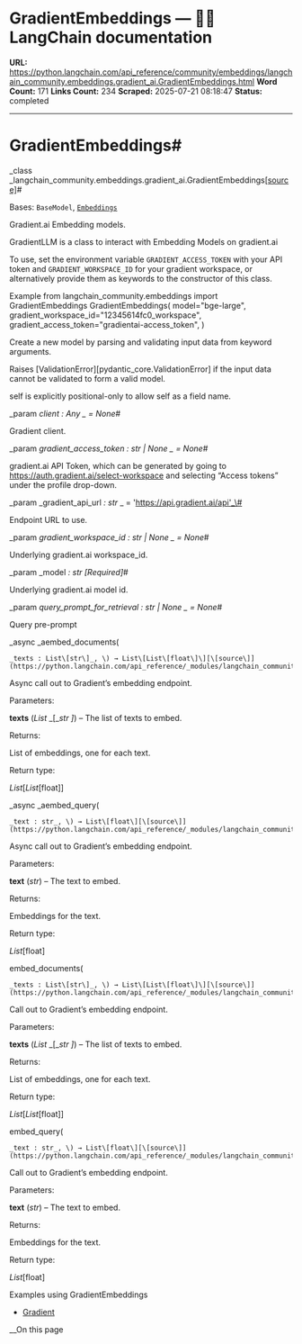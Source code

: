 # GradientEmbeddings — 🦜🔗 LangChain  documentation

**URL:** https://python.langchain.com/api_reference/community/embeddings/langchain_community.embeddings.gradient_ai.GradientEmbeddings.html
**Word Count:** 171
**Links Count:** 234
**Scraped:** 2025-07-21 08:18:47
**Status:** completed

---

# GradientEmbeddings\#

_class _langchain\_community.embeddings.gradient\_ai.GradientEmbeddings[\[source\]](https://python.langchain.com/api_reference/_modules/langchain_community/embeddings/gradient_ai.html#GradientEmbeddings)\#     

Bases: `BaseModel`, [`Embeddings`](https://python.langchain.com/api_reference/core/embeddings/langchain_core.embeddings.embeddings.Embeddings.html#langchain_core.embeddings.embeddings.Embeddings "langchain_core.embeddings.embeddings.Embeddings")

Gradient.ai Embedding models.

GradientLLM is a class to interact with Embedding Models on gradient.ai

To use, set the environment variable `GRADIENT_ACCESS_TOKEN` with your API token and `GRADIENT_WORKSPACE_ID` for your gradient workspace, or alternatively provide them as keywords to the constructor of this class.

Example               from langchain_community.embeddings import GradientEmbeddings     GradientEmbeddings(         model="bge-large",         gradient_workspace_id="12345614fc0_workspace",         gradient_access_token="gradientai-access_token",     )     

Create a new model by parsing and validating input data from keyword arguments.

Raises \[ValidationError\]\[pydantic\_core.ValidationError\] if the input data cannot be validated to form a valid model.

self is explicitly positional-only to allow self as a field name.

_param _client _: Any_ _ = None_\#     

Gradient client.

_param _gradient\_access\_token _: str | None_ _ = None_\#     

gradient.ai API Token, which can be generated by going to <https://auth.gradient.ai/select-workspace> and selecting “Access tokens” under the profile drop-down.

_param _gradient\_api\_url _: str_ _ = 'https://api.gradient.ai/api'_\#     

Endpoint URL to use.

_param _gradient\_workspace\_id _: str | None_ _ = None_\#     

Underlying gradient.ai workspace\_id.

_param _model _: str_ _\[Required\]_\#     

Underlying gradient.ai model id.

_param _query\_prompt\_for\_retrieval _: str | None_ _ = None_\#     

Query pre-prompt

_async _aembed\_documents\(

    _texts : List\[str\]_, \) → List\[List\[float\]\][\[source\]](https://python.langchain.com/api_reference/_modules/langchain_community/embeddings/gradient_ai.html#GradientEmbeddings.aembed_documents)\#     

Async call out to Gradient’s embedding endpoint.

Parameters:     

**texts** \(_List_ _\[__str_ _\]_\) – The list of texts to embed.

Returns:     

List of embeddings, one for each text.

Return type:     

_List_\[_List_\[float\]\]

_async _aembed\_query\(

    _text : str_, \) → List\[float\][\[source\]](https://python.langchain.com/api_reference/_modules/langchain_community/embeddings/gradient_ai.html#GradientEmbeddings.aembed_query)\#     

Async call out to Gradient’s embedding endpoint.

Parameters:     

**text** \(_str_\) – The text to embed.

Returns:     

Embeddings for the text.

Return type:     

_List_\[float\]

embed\_documents\(

    _texts : List\[str\]_, \) → List\[List\[float\]\][\[source\]](https://python.langchain.com/api_reference/_modules/langchain_community/embeddings/gradient_ai.html#GradientEmbeddings.embed_documents)\#     

Call out to Gradient’s embedding endpoint.

Parameters:     

**texts** \(_List_ _\[__str_ _\]_\) – The list of texts to embed.

Returns:     

List of embeddings, one for each text.

Return type:     

_List_\[_List_\[float\]\]

embed\_query\(

    _text : str_, \) → List\[float\][\[source\]](https://python.langchain.com/api_reference/_modules/langchain_community/embeddings/gradient_ai.html#GradientEmbeddings.embed_query)\#     

Call out to Gradient’s embedding endpoint.

Parameters:     

**text** \(_str_\) – The text to embed.

Returns:     

Embeddings for the text.

Return type:     

_List_\[float\]

Examples using GradientEmbeddings

  * [Gradient](https://python.langchain.com/docs/integrations/providers/gradient/)

__On this page